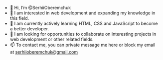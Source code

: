 - 👋 Hi, I’m @SerhiiOberemchuk
- 👀 I am interested in web development and expanding my knowledge in this field.
- 🌱 I am currently actively learning HTML, CSS and JavaScript to become a better developer.
- 💞️ I am looking for opportunities to collaborate on interesting projects in web development or other related fields.
- 📫 To contact me, you can private message me here or block my email at serhiioberemchuk@gmail.com

<!---
SerhiiOberemchuk/SerhiiOberemchuk is a ✨ special ✨ repository because its `README.md` (this file) appears on your GitHub profile.
You can click the Preview link to take a look at your changes.
--->
